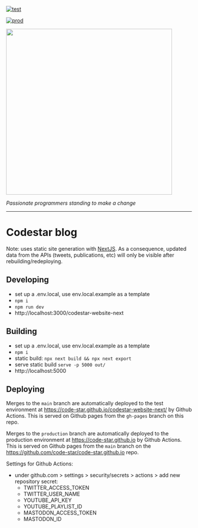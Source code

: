 [![test](https://github.com/code-star/codestar-website-next/actions/workflows/test.yml/badge.svg)](https://github.com/code-star/codestar-website-next/actions/workflows/test.yml)

[![prod](https://github.com/code-star/codestar-website-next/actions/workflows/prod.yml/badge.svg)](https://github.com/code-star/codestar-website-next/actions/workflows/prod.yml)

<img align=center src=https://cloud.githubusercontent.com/assets/4116708/12473911/e67fdd44-c016-11e5-9c21-5714e07549fe.png width=450 />

_Passionate programmers standing to make a change_

---

# Codestar blog

Note: uses static site generation with [NextJS](https://nextjs.org/). As a consequence, updated data from the APIs (tweets, publications, etc) will only be visible after rebuilding/redeploying.

## Developing

- set up a .env.local, use env.local.example as a template
- `npm i`
- `npm run dev`
- http://localhost:3000/codestar-website-next

## Building

- set up a .env.local, use env.local.example as a template
- `npm i`
- static build: `npx next build && npx next export`
- serve static build `serve -p 5000 out/`
- http://localhost:5000

## Deploying

Merges to the `main` branch are automatically deployed to the test environment at https://code-star.github.io/codestar-website-next/ by Github Actions. This is served on Github pages from the `gh-pages` branch on this repo.

Merges to the `production` branch are automatically deployed to the production environment at https://code-star.github.io by Github Actions. This is served on Github pages from the `main` branch on the https://github.com/code-star/code-star.github.io repo.

Settings for Github Actions:

- under github.com > settings > security/secrets > actions > add new repository secret:
  - TWITTER_ACCESS_TOKEN
  - TWITTER_USER_NAME
  - YOUTUBE_API_KEY
  - YOUTUBE_PLAYLIST_ID
  - MASTODON_ACCESS_TOKEN
  - MASTODON_ID
